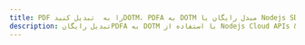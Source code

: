 ---title: PDF را به  تبدیل کنیدDOTM، PDFA به DOTM مبدل رایگان یا Nodejs SDKdescription: تبدیل رایگانPDFA به DOTM با استفاده از Nodejs Cloud APIs & SDK همچنین اسناد PDF را در Cloud ایجاد، ویرایش و رندر کنید.---